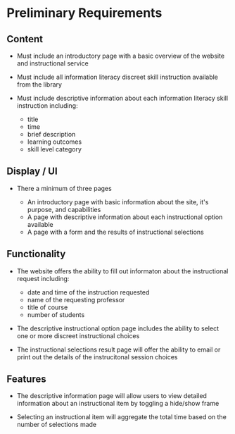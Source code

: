 # Preliminary Requirements

## Content

* Must include an introductory page with a basic overview of the website and instructional service

* Must include all information literacy discreet skill instruction available from the library

* Must include descriptive information about each information literacy skill instruction including:

  * title
  * time
  * brief description
  * learning outcomes
  * skill level category

## Display / UI

* There a minimum of three pages

  * An introductory page with basic information about the site, it's purpose, and capabilities
  * A page with descriptive information about each instructional option available
  * A page with a form and the results of instructional selections

## Functionality

* The website offers the ability to fill out informaton about the instructional request including:

  * date and time of the instruction requested
  * name of the requesting professor
  * title of course
  * number of students

* The descriptive instructional option page includes the ability to select one or more discreet instructional choices

* The instructional selections result page will offer the ability to email or print out the details of the instrucitonal session choices

## Features

* The descriptive information page will allow users to view detailed information about an instructional item by toggling a hide/show frame

* Selecting an instructional item will aggregate the total time based on the number of selections made
